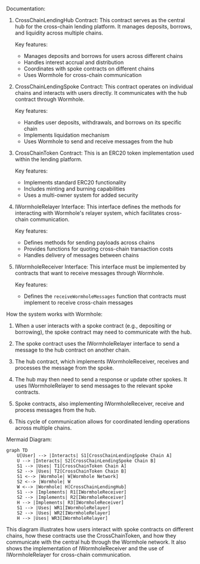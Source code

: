 Documentation:

1. CrossChainLendingHub Contract:
   This contract serves as the central hub for the cross-chain lending platform. It manages deposits, borrows, and liquidity across multiple chains.

   Key features:
   - Manages deposits and borrows for users across different chains
   - Handles interest accrual and distribution
   - Coordinates with spoke contracts on different chains
   - Uses Wormhole for cross-chain communication

2. CrossChainLendingSpoke Contract:
   This contract operates on individual chains and interacts with users directly. It communicates with the hub contract through Wormhole.

   Key features:
   - Handles user deposits, withdrawals, and borrows on its specific chain
   - Implements liquidation mechanism
   - Uses Wormhole to send and receive messages from the hub

3. CrossChainToken Contract:
   This is an ERC20 token implementation used within the lending platform.

   Key features:
   - Implements standard ERC20 functionality
   - Includes minting and burning capabilities
   - Uses a multi-owner system for added security

4. IWormholeRelayer Interface:
   This interface defines the methods for interacting with Wormhole's relayer system, which facilitates cross-chain communication.

   Key features:
   - Defines methods for sending payloads across chains
   - Provides functions for quoting cross-chain transaction costs
   - Handles delivery of messages between chains

5. IWormholeReceiver Interface:
   This interface must be implemented by contracts that want to receive messages through Wormhole.

   Key features:
   - Defines the `receiveWormholeMessages` function that contracts must implement to receive cross-chain messages

How the system works with Wormhole:

1. When a user interacts with a spoke contract (e.g., depositing or borrowing), the spoke contract may need to communicate with the hub.

2. The spoke contract uses the IWormholeRelayer interface to send a message to the hub contract on another chain.

3. The hub contract, which implements IWormholeReceiver, receives and processes the message from the spoke.

4. The hub may then need to send a response or update other spokes. It uses IWormholeRelayer to send messages to the relevant spoke contracts.

5. Spoke contracts, also implementing IWormholeReceiver, receive and process messages from the hub.

6. This cycle of communication allows for coordinated lending operations across multiple chains.

Mermaid Diagram:

```mermaid
graph TD
    U[User] --> |Interacts| S1[CrossChainLendingSpoke Chain A]
    U --> |Interacts| S2[CrossChainLendingSpoke Chain B]
    S1 --> |Uses| T1[CrossChainToken Chain A]
    S2 --> |Uses| T2[CrossChainToken Chain B]
    S1 <--> |Wormhole| W[Wormhole Network]
    S2 <--> |Wormhole| W
    W <--> |Wormhole| H[CrossChainLendingHub]
    S1 --> |Implements| R1[IWormholeReceiver]
    S2 --> |Implements| R2[IWormholeReceiver]
    H --> |Implements| R3[IWormholeReceiver]
    S1 --> |Uses| WR1[IWormholeRelayer]
    S2 --> |Uses| WR2[IWormholeRelayer]
    H --> |Uses| WR3[IWormholeRelayer]
```

This diagram illustrates how users interact with spoke contracts on different chains, how these contracts use the CrossChainToken, and how they communicate with the central hub through the Wormhole network. It also shows the implementation of IWormholeReceiver and the use of IWormholeRelayer for cross-chain communication.